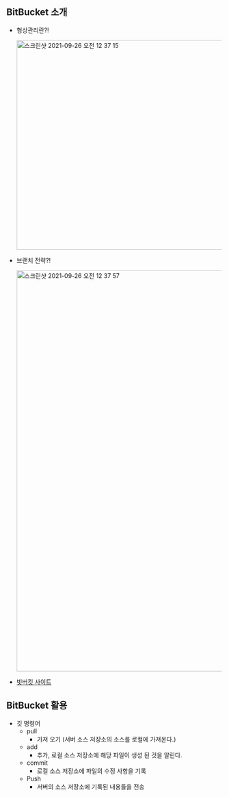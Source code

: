 ## BitBucket 소개

- 형상관리란?!

  <img width="490" alt="스크린샷 2021-09-26 오전 12 37 15" src="https://user-images.githubusercontent.com/18282470/134777123-0336f2ec-3c90-48ff-8c80-0dd63698ba5e.png">
  
- 브랜치 전략?!

  <img width="937" alt="스크린샷 2021-09-26 오전 12 37 57" src="https://user-images.githubusercontent.com/18282470/134777143-d5473e7f-a5ed-42df-a4dc-22304da93dce.png">
  
- [빗버킷 사이트](https://bitbucket.org/)

## BitBucket 활용
- 깃 명령어
  * pull
    * 가져 오기 (서버 소스 저장소의 소스를 로컬에 가져온다.) 
  * add
    * 추가, 로컬 소스 저장소에 해당 파일이 생성 된 것을 알린다.
  * commit
    * 로컬 소스 저장소에 파일의 수정 사항을 기록
  * Push
    * 서버의 소스 저장소에 기록된 내용들을 전송 
